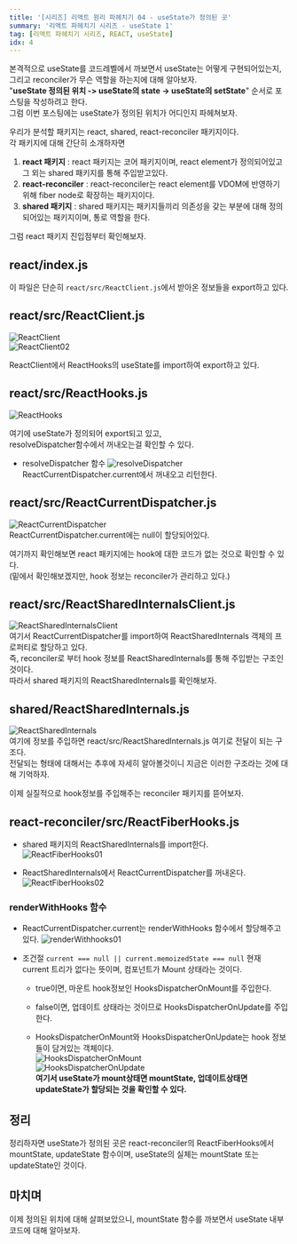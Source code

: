 ```yaml
---
title: '[시리즈] 리액트 원리 파헤치기 04 - useState가 정의된 곳'
summary: '리액트 파헤치기 시리즈 - useState 1'
tag: [리액트 파헤치기 시리즈, REACT, useState]
idx: 4
---
```


본격적으로 useState를 코드레벨에서 까보면서 useState는 어떻게 구현되어있는지, 그리고 reconciler가 무슨 역할을 하는지에 대해 알아보자.  
"**useState 정의된 위치 -> useState의 state -> useState의 setState**" 순서로 포스팅을 작성하려고 한다.  
그럼 이번 포스팅에는 useState가 정의된 위치가 어디인지 파헤쳐보자.  

우리가 분석할 패키지는 react, shared, react-reconciler 패키지이다.  
각 패키지에 대해 간단히 소개하자면  
1. **react 패키지** : react 패키지는 코어 패키지이며, react element가 정의되어있고 그 외는 shared 패키지를 통해 주입받고있다. 
2. **react-reconciler** : react-reconciler는 react element를 VDOM에 반영하기 위해 fiber node로 확장하는 패키지이다.  
3. **shared 패키지** : shared 패키지는 패키지들끼리 의존성을 갖는 부분에 대해 정의되어있는 패키지이며, 통로 역할을 한다.  

그럼 react 패키지 진입점부터 확인해보자.

## react/index.js
이 파일은 단순히 `react/src/ReactClient.js`에서 받아온 정보들을 export하고 있다.

## react/src/ReactClient.js
![ReactClient](../../static/img/series/react/ReactClient.png)  
![ReactClient02](../../static/img/series/react/ReactClient02.png)  

ReactClient에서 ReactHooks의 useState를 import하여 export하고 있다.

## react/src/ReactHooks.js
![ReactHooks](../../static/img/series/react/ReactHooks.png)  

여기에 useState가 정의되어 export되고 있고,  
resolveDispatcher함수에서 꺼내오는걸 확인할 수 있다.  

- resolveDispatcher 함수
![resolveDispatcher](../../static/img/series/react/ReactHooks02.png)  
ReactCurrentDispatcher.current에서 꺼내오고 리턴한다.

## react/src/ReactCurrentDispatcher.js
![ReactCurrentDispatcher](../../static/img/series/react/ReactCurrentDispatcher.png)  
ReactCurrentDispatcher.current에는 null이 할당되어있다.  

여기까지 확인해보면 react 패키지에는 hook에 대한 코드가 없는 것으로 확인할 수 있다.  
(밑에서 확인해보겠지만, hook 정보는 reconciler가 관리하고 있다.)

## react/src/ReactSharedInternalsClient.js
![ReactSharedInternalsClient](../../static/img/series/react/ReactSharedInternalsClient.png)  
여기서 ReactCurrentDispatcher를 import하여
ReactSharedInternals 객체의 프로퍼티로 할당하고 있다.  
즉, reconciler로 부터 hook 정보를 ReactSharedInternals를 통해 주입받는 구조인 것이다.  
따라서 shared 패키지의 ReactSharedInternals를 확인해보자.

## shared/ReactSharedInternals.js
![ReactSharedInternals](../../static/img/series/react/ReactSharedInternals.png)  
여기에 정보를 주입하면 react/src/ReactSharedInternals.js 여기로 전달이 되는 구조다.  
전달되는 형태에 대해서는 추후에 자세히 알아볼것이니 지금은 이러한 구조라는 것에 대해 기억하자.  

이제 실질적으로 hook정보를 주입해주는 reconciler 패키지를 뜯어보자.

## react-reconciler/src/ReactFiberHooks.js

- shared 패키지의 ReactSharedInternals를 import한다.
![ReactFiberHooks01](../../static/img/series/react/ReactFiberHooks01.png)  

- ReactSharedInternals에서 ReactCurrentDispatcher를 꺼내온다.  
![ReactFiberHooks02](../../static/img/series/react/ReactFiberHooks02.png)  

### renderWithHooks 함수
- ReactCurrentDispatcher.current는 renderWithHooks 함수에서 할당해주고 있다. 
![renderWithhooks01](../../static/img/series/react/renderWithhooks01.png)  

- 조건절 `current === null || current.memoizedState === null`
현재 current 트리가 없다는 뜻이며, 컴포넌트가 Mount 상태라는 것이다. 
  - true이면, 마운트 hook정보인 HooksDispatcherOnMount를 주입한다.  
  - false이면, 업데이트 상태라는 것이므로 HooksDispatcherOnUpdate를 주입한다.

  - HooksDispatcherOnMount와 HooksDispatcherOnUpdate는 hook 정보들이 담겨있는 객체이다.  
  ![HooksDispatcherOnMount](../../static/img/series/react/HooksDispatcherOnMount.png)  
  ![HooksDispatcherOnUpdate](../../static/img/series/react/HooksDispatcherOnUpdate.png)  
  **여기서 useState가 mount상태면 mountState, 업데이트상태면 updateState가 할당되는 것을 확인할 수 있다.**

## 정리
정리하자면 useState가 정의된 곳은 react-reconciler의 ReactFiberHooks에서 mountState, updateState 함수이며, useState의 실체는 mountState 또는 updateState인 것이다.


## 마치며
이제 정의된 위치에 대해 살펴보았으니, mountState 함수를 까보면서 useState 내부 코드에 대해 알아보자.

